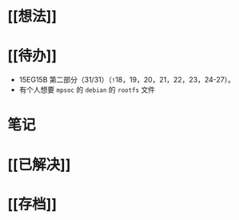 # [[想法]]

# [[待办]]
- 15EG15B 第二部分（31/31）（`!`18，19，20，21，22，23，24-27）。
- 有个人想要 `mpsoc` 的 `debian` 的 `rootfs` 文件
# 笔记

# [[已解决]]

# [[存档]]